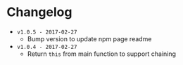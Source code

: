 # Changelog

- `v1.0.5 - 2017-02-27`
  * Bump version to update npm page readme
- `v1.0.4 - 2017-02-27`
  * Return `this` from main function to support chaining
